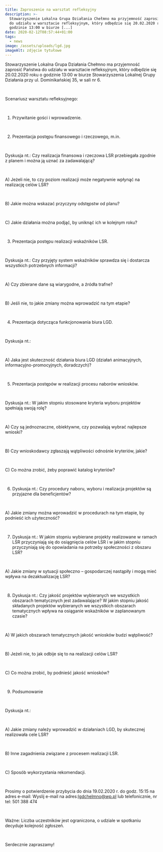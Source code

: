 ```yaml
---
title: Zaproszenie na warsztat refleksyjny
description: >-
  Stowarzyszenie Lokalna Grupa Działania Chełmno ma przyjemność zaprosić Państwa
  do udziału w warsztacie refleksyjnym, który odbędzie się 20.02.2020 roku o
  godzinie 13:00 w biurze [...]
date: 2020-02-12T08:57:44+01:00
tags:
  - news
image: /assets/uploads/lgd.jpg
imageAlt: zdjęcie tytułowe
---
```

Stowarzyszenie Lokalna Grupa Działania Chełmno ma przyjemność zaprosić Państwa do udziału w warsztacie refleksyjnym, który odbędzie się 20.02.2020 roku o godzinie 13:00 w biurze Stowarzyszenia Lokalnej Grupy Działania przy ul. Dominikańskiej 35, w sali nr 6.

<br>

Scenariusz warsztatu refleksyjnego:

<br>

1. Przywitanie gości i wprowadzenie.

<br>

2. Prezentacja postępu finansowego i rzeczowego, m.in.

<br>

Dyskusja nt.: Czy realizacja finansowa i rzeczowa LSR przebiegała zgodnie z planem i można ją uznać za zadawalającą?

<br>

A) Jeżeli nie, to czy poziom realizacji może negatywnie wpłynąć na realizację celów LSR?

<br>

B) Jakie można wskazać przyczyny odstępstw od planu?

<br>

C) Jakie działania można podjąć, by uniknąć ich w kolejnym roku?

<br>

3. Prezentacja postępu realizacji wskaźników LSR.

<br>

Dyskusja nt.: Czy przyjęty system wskaźników sprawdza się i dostarcza wszystkich potrzebnych informacji?

<br>

A) Czy zbierane dane są wiarygodne, a źródła trafne?

<br>

B) Jeśli nie, to jakie zmiany można wprowadzić na tym etapie?

<br>

4. Prezentacja dotycząca funkcjonowania biura LGD.

<br>

Dyskusja nt.:

<br>

A) Jaka jest skuteczność działania biura LGD (działań animacyjnych, informacyjno-promocyjnych, doradczych)?

<br>

5. Prezentacja postępów w realizacji procesu naborów wniosków.

<br>

Dyskusja nt.: W jakim stopniu stosowane kryteria wyboru projektów spełniają swoją rolę?

<br>

A) Czy są jednoznaczne, obiektywne, czy pozwalają wybrać najlepsze wnioski?

<br>

B) Czy wnioskodawcy zgłaszają wątpliwości odnośnie kryteriów, jakie?

<br>

C) Co można zrobić, żeby poprawić katalog kryteriów?

<br>

6. Dyskusja nt.: Czy procedury naboru, wyboru i realizacja projektów są przyjazne dla beneficjentów?

<br>

A) Jakie zmiany można wprowadzić w procedurach na tym etapie, by podnieść ich użyteczność?

<br>

7. Dyskusja nt.: W jakim stopniu wybierane projekty realizowane w ramach LSR przyczyniają się do osiągnięcia celów LSR i w jakim stopniu przyczyniają się do opowiadania na potrzeby społeczności z obszaru LSR?

<br>

A) Jakie zmiany w sytuacji społeczno – gospodarczej nastąpiły i mogą mieć wpływa na dezaktualizację LSR?

<br>

8. Dyskusja nt.: Czy jakość projektów wybieranych we wszystkich obszarach tematycznych jest zadawalające? W jakim stopniu jakość składanych projektów wybieranych we wszystkich obszarach tematycznych wpływa na osiąganie wskaźników w zaplanowanym czasie?

<br>

A) W jakich obszarach tematycznych jakość wniosków budzi wątpliwość?

<br>

B) Jeżeli nie, to jak odbije się to na realizacji celów LSR?

<br>

C) Co można zrobić, by podnieść jakość wniosków?

<br>

9. Podsumowanie

<br>

Dyskusja nt.:

<br>

A) Jakie zmiany należy wprowadzić w działaniach LGD, by skutecznej realizowała cele LSR?

<br>

B) Inne zagadnienia związane z procesem realizacji LSR.

<br>

C) Sposób wykorzystania rekomendacji.



 <br>



Prosimy o potwierdzenie przybycia do dnia 19.02.2020 r. do godz. 15:15 na adres e-mail: Wyslij e-mail na adres:lgdchelmno@wp.pl lub telefonicznie, nr tel: 501 388 474

<br>

Ważne: Liczba uczestników jest ograniczona, o udziale w spotkaniu decyduje kolejność zgłoszeń.



 

<br>

Serdecznie zapraszamy!
